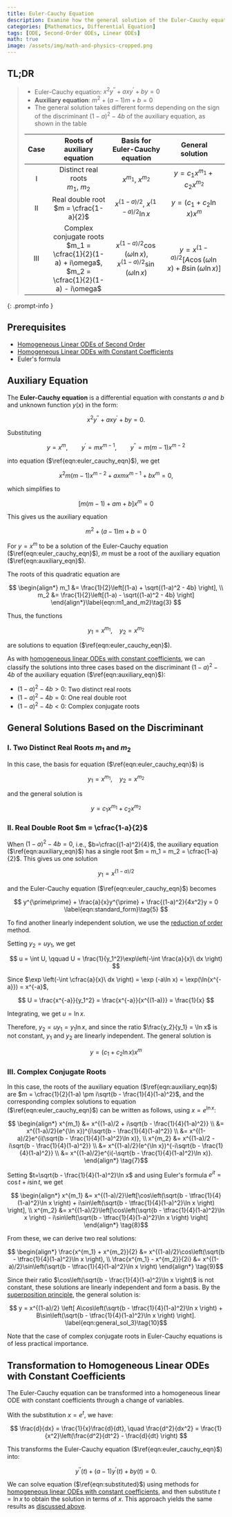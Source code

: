 ```yaml
---
title: Euler-Cauchy Equation
description: Examine how the general solution of the Euler-Cauchy equation takes different forms depending on the sign of the discriminant of the auxiliary equation.
categories: [Mathematics, Differential Equation]
tags: [ODE, Second-Order ODEs, Linear ODEs]
math: true
image: /assets/img/math-and-physics-cropped.png
---
```


## TL;DR
> - Euler-Cauchy equation: $x^2y^{\prime\prime} + axy^{\prime} + by = 0$
> - **Auxiliary equation**: $m^2 + (a-1)m + b = 0$
> - The general solution takes different forms depending on the sign of the discriminant $(1-a)^2 - 4b$ of the auxiliary equation, as shown in the table
>
> | Case | Roots of auxiliary equation | Basis for Euler-Cauchy equation | General solution |
> | :---: | :---: | :---: | :---: |
> | I | Distinct real roots<br>$m_1$, $m_2$ | $x^{m_1}$, $x^{m_2}$ | $y = c_1 x^{m_1} + c_2 x^{m_2}$ |
> | II | Real double root<br> $m = \cfrac{1-a}{2}$ | $x^{(1-a)/2}$, $x^{(1-a)/2}\ln{x}$ | $y = (c_1 + c_2 \ln x)x^m$ |
> | III | Complex conjugate roots<br> $m_1 = \cfrac{1}{2}(1-a) + i\omega$, <br> $m_2 = \cfrac{1}{2}(1-a) - i\omega$ | $x^{(1-a)/2}\cos{(\omega \ln{x})}$, <br> $x^{(1-a)/2}\sin{(\omega \ln{x})}$ | $y = x^{(1-a)/2}[A\cos{(\omega \ln{x})} + B\sin{(\omega \ln{x})}]$ |
{: .prompt-info }

## Prerequisites
- [Homogeneous Linear ODEs of Second Order](/posts/homogeneous-linear-odes-of-second-order/)
- [Homogeneous Linear ODEs with Constant Coefficients](/posts/homogeneous-linear-odes-with-constant-coefficients/)
- Euler's formula

## Auxiliary Equation
The **Euler-Cauchy equation** is a differential equation with constants $a$ and $b$ and unknown function $y(x)$ in the form:

$$ x^2y^{\prime\prime} + axy^{\prime} + by = 0. \label{eqn:euler_cauchy_eqn}\tag{1} $$

Substituting 

$$ y=x^m, \qquad y^{\prime}=mx^{m-1}, \qquad y^{\prime\prime}=m(m-1)x^{m-2} $$

into equation ($\ref{eqn:euler_cauchy_eqn}$), we get

$$ x^2m(m-1)x^{m-2} + axmx^{m-1} + bx^m = 0, $$

which simplifies to

$$ [m(m-1) + am + b]x^m = 0 $$

This gives us the auxiliary equation

$$ m^2 + (a-1)m + b = 0 \label{eqn:auxiliary_eqn}\tag{2} $$

For $y=x^m$ to be a solution of the Euler-Cauchy equation ($\ref{eqn:euler_cauchy_eqn}$), $m$ must be a root of the auxiliary equation ($\ref{eqn:auxiliary_eqn}$).

The roots of this quadratic equation are

$$ \begin{align*}
m_1 &= \frac{1}{2}\left[(1-a) + \sqrt{(1-a)^2 - 4b} \right], \\
m_2 &= \frac{1}{2}\left[(1-a) - \sqrt{(1-a)^2 - 4b} \right]
\end{align*}\label{eqn:m1_and_m2}\tag{3} $$

Thus, the functions

$$ y_1 = x^{m_1}, \quad y_2 = x^{m_2}$$

are solutions to equation ($\ref{eqn:euler_cauchy_eqn}$).

As with [homogeneous linear ODEs with constant coefficients](/posts/homogeneous-linear-odes-with-constant-coefficients/), we can classify the solutions into three cases based on the discriminant $(1-a)^2 - 4b$ of the auxiliary equation ($\ref{eqn:auxiliary_eqn}$):
- $(1-a)^2 - 4b > 0$: Two distinct real roots
- $(1-a)^2 - 4b = 0$: One real double root
- $(1-a)^2 - 4b < 0$: Complex conjugate roots

## General Solutions Based on the Discriminant
### I. Two Distinct Real Roots $m_1$ and $m_2$
In this case, the basis for equation ($\ref{eqn:euler_cauchy_eqn}$) is

$$ y_1 = x^{m_1}, \quad y_2 = x^{m_2} $$

and the general solution is

$$ y = c_1 x^{m_1} + c_2 x^{m_2} \label{eqn:general_sol_1}\tag{4}$$

### II. Real Double Root $m = \cfrac{1-a}{2}$
When $(1-a)^2 - 4b = 0$, i.e., $b=\cfrac{(1-a)^2}{4}$, the auxiliary equation ($\ref{eqn:auxiliary_eqn}$) has a single root $m = m_1 = m_2 = \cfrac{1-a}{2}$. This gives us one solution

$$ y_1 = x^{(1-a)/2} $$

and the Euler-Cauchy equation ($\ref{eqn:euler_cauchy_eqn}$) becomes

$$ y^{\prime\prime} + \frac{a}{x}y^{\prime} + \frac{(1-a)^2}{4x^2}y = 0 \label{eqn:standard_form}\tag{5} $$

To find another linearly independent solution, we use the [reduction of order](/posts/homogeneous-linear-odes-of-second-order/#reduction-of-order) method.

Setting $y_2=uy_1$, we get

$$ u = \int U, \qquad U = \frac{1}{y_1^2}\exp\left(-\int \frac{a}{x}\ dx \right) $$

Since $\exp \left(-\int \cfrac{a}{x}\ dx \right) = \exp (-a\ln x) = \exp(\ln{x^{-a}}) = x^{-a}$,

$$ U = \frac{x^{-a}}{y_1^2} = \frac{x^{-a}}{x^{(1-a)}} = \frac{1}{x} $$

Integrating, we get $u = \ln x$.

Therefore, $y_2 = uy_1 = y_1 \ln x$, and since the ratio $\frac{y_2}{y_1} = \ln x$ is not constant, $y_1$ and $y_2$ are linearly independent. The general solution is

$$ y = (c_1 + c_2 \ln x)x^m \label{eqn:general_sol_2}\tag{6}$$

### III. Complex Conjugate Roots
In this case, the roots of the auxiliary equation ($\ref{eqn:auxiliary_eqn}$) are $m = \cfrac{1}{2}(1-a) \pm i\sqrt{b - \frac{1}{4}(1-a)^2}$, and the corresponding complex solutions to equation ($\ref{eqn:euler_cauchy_eqn}$) can be written as follows, using $x=e^{\ln x}$:

$$ \begin{align*}
x^{m_1} &= x^{(1-a)/2 + i\sqrt{b - \frac{1}{4}(1-a)^2}} \\
&= x^{(1-a)/2}(e^{\ln x})^{i\sqrt{b - \frac{1}{4}(1-a)^2}} \\
&= x^{(1-a)/2}e^{i(\sqrt{b - \frac{1}{4}(1-a)^2}\ln x)}, \\
x^{m_2} &= x^{(1-a)/2 - i\sqrt{b - \frac{1}{4}(1-a)^2}} \\
&= x^{(1-a)/2}(e^{\ln x})^{-i\sqrt{b - \frac{1}{4}(1-a)^2}} \\
&= x^{(1-a)/2}e^{i(-\sqrt{b - \frac{1}{4}(1-a)^2}\ln x)}.
\end{align*} \tag{7}$$

Setting $t=\sqrt{b - \frac{1}{4}(1-a)^2}\ln x$ and using Euler's formula $e^{it} = \cos{t} + i\sin{t}$, we get

$$ \begin{align*}
x^{m_1} &= x^{(1-a)/2}\left[\cos\left(\sqrt{b - \tfrac{1}{4}(1-a)^2}\ln x \right) + i\sin\left(\sqrt{b - \tfrac{1}{4}(1-a)^2}\ln x \right) \right], \\
x^{m_2} &= x^{(1-a)/2}\left[\cos\left(\sqrt{b - \tfrac{1}{4}(1-a)^2}\ln x \right) - i\sin\left(\sqrt{b - \tfrac{1}{4}(1-a)^2}\ln x \right) \right]
\end{align*} \tag{8}$$

From these, we can derive two real solutions:

$$ \begin{align*}
\frac{x^{m_1} + x^{m_2}}{2} &= x^{(1-a)/2}\cos\left(\sqrt{b - \tfrac{1}{4}(1-a)^2}\ln x \right), \\
\frac{x^{m_1} - x^{m_2}}{2i} &= x^{(1-a)/2}\sin\left(\sqrt{b - \tfrac{1}{4}(1-a)^2}\ln x \right)
\end{align*} \tag{9}$$

Since their ratio $\cos\left(\sqrt{b - \frac{1}{4}(1-a)^2}\ln x \right)$ is not constant, these solutions are linearly independent and form a basis. By the [superposition principle](/posts/homogeneous-linear-odes-of-second-order/#superposition-principle), the general solution is:

$$ y = x^{(1-a)/2} \left[ A\cos\left(\sqrt{b - \tfrac{1}{4}(1-a)^2}\ln x \right) + B\sin\left(\sqrt{b - \tfrac{1}{4}(1-a)^2}\ln x \right) \right]. \label{eqn:general_sol_3}\tag{10}$$

Note that the case of complex conjugate roots in Euler-Cauchy equations is of less practical importance.

## Transformation to Homogeneous Linear ODEs with Constant Coefficients
The Euler-Cauchy equation can be transformed into a homogeneous linear ODE with constant coefficients through a change of variables.

With the substitution $x = e^t$, we have:

$$ \frac{d}{dx} = \frac{1}{x}\frac{d}{dt}, \quad \frac{d^2}{dx^2} = \frac{1}{x^2}\left(\frac{d^2}{dt^2} - \frac{d}{dt} \right) $$

This transforms the Euler-Cauchy equation ($\ref{eqn:euler_cauchy_eqn}$) into:

$$ y^{\prime\prime}(t) + (a-1)y^{\prime}(t) + by(t) = 0. \label{eqn:substituted}\tag{11} $$

We can solve equation ($\ref{eqn:substituted}$) using methods for [homogeneous linear ODEs with constant coefficients](/posts/homogeneous-linear-odes-with-constant-coefficients/), and then substitute $t = \ln{x}$ to obtain the solution in terms of $x$. This approach yields the same results as [discussed above](#general-solutions-based-on-the-discriminant).
